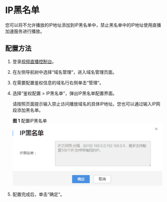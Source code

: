 # IP黑名单<a name="ZH-CN_TOPIC_0194695756"></a>

您可以将不允许播放的IP地址添加到IP黑名单中，禁止黑名单中的IP地址使用直播加速服务进行播放。

## 配置方法<a name="section82280477454"></a>

1.  登录[视频直播控制台](视频直播控制台https://console.huaweicloud.com/live)。
2.  在左侧导航树中选择“域名管理“，进入域名管理页面。
3.  在需要配置鉴权信息的域名行右侧单击“管理“。
4.  选择“鉴权配置 \> IP黑名单“，弹出IP黑名单配置界面。

    请按照页面提示输入禁止访问播放域名的具体IP地址。您也可以通过输入IP网段添加黑名单。

    **图 1**  配置IP黑名单<a name="fig1229631411313"></a>  
    ![](figures/配置IP黑名单.png "配置IP黑名单")

5.  配置完成后，单击“确定“。

